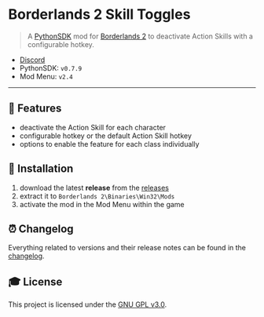 # **Borderlands 2 Skill Toggles**

> A [PythonSDK] mod for [Borderlands 2][borderlands] to deactivate Action Skills with a configurable hotkey.

-   [Discord][discord]
-   PythonSDK: `v0.7.9`
-   Mod Menu: `v2.4`

---

## **📑 Features**

-   deactivate the Action Skill for each character
-   configurable hotkey or the default Action Skill hotkey
-   options to enable the feature for each class individually

## **🔧 Installation**

1. download the latest **release** from the [releases]
2. extract it to `Borderlands 2\Binaries\Win32\Mods`
3. activate the mod in the Mod Menu within the game

## **⏰ Changelog**

Everything related to versions and their release notes can be found in the [changelog].

## **🎓 License**

This project is licensed under the [GNU GPL v3.0][license].

<!-- Links -->

[pythonsdk]: http://borderlandsmodding.com/sdk-mods/
[borderlands]: https://store.steampowered.com/agecheck/app/49520/
[discord]: https://discordapp.com/invite/Q3qxws6
[releases]: https://github.com/RLNT/bl2_skilltoggles/releases
[changelog]: CHANGELOG.md
[license]: LICENSE.md
